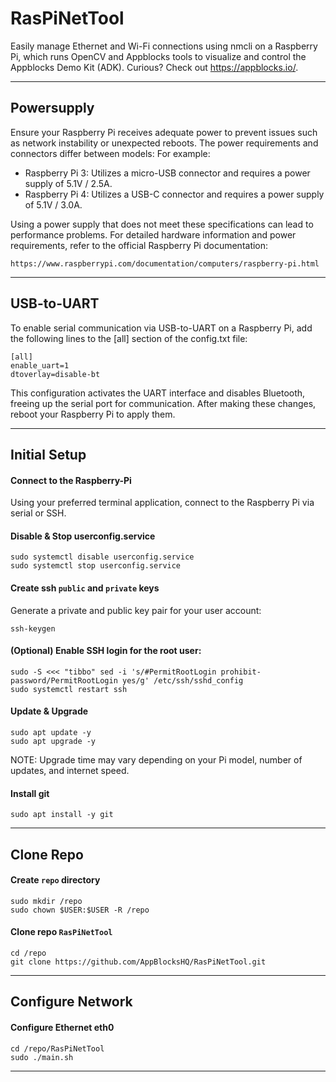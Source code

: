 # RasPiNetTool
Easily manage Ethernet and Wi-Fi connections using nmcli on a Raspberry Pi, which runs OpenCV and Appblocks tools to visualize and control the Appblocks Demo Kit (ADK). Curious? Check out https://appblocks.io/.

***

## Powersupply
Ensure your Raspberry Pi receives adequate power to prevent issues such as network instability or unexpected reboots. The power requirements and connectors differ between models:​
For example:
- Raspberry Pi 3: Utilizes a micro-USB connector and requires a power supply of 5.1V / 2.5A.​
- Raspberry Pi 4: Utilizes a USB-C connector and requires a power supply of 5.1V / 3.0A.​

Using a power supply that does not meet these specifications can lead to performance problems. For detailed hardware information and power requirements, refer to the official Raspberry Pi documentation: 
```
https://www.raspberrypi.com/documentation/computers/raspberry-pi.html
```

***

## USB-to-UART
To enable serial communication via USB-to-UART on a Raspberry Pi, add the following lines to the [all] section of the config.txt file:
```
[all]
enable_uart=1
dtoverlay=disable-bt
```
This configuration activates the UART interface and disables Bluetooth, freeing up the serial port for communication. After making these changes, reboot your Raspberry Pi to apply them.

***

## Initial Setup
#### Connect to the Raspberry-Pi
Using your preferred terminal application, connect to the Raspberry Pi via serial or SSH.

#### Disable & Stop userconfig.service
```shell
sudo systemctl disable userconfig.service
sudo systemctl stop userconfig.service
```

#### Create __ssh__ `public` and `private` keys
Generate a private and public key pair for your user account:
```shell
ssh-keygen
```

#### (Optional) Enable SSH login for the root user:
```shell
sudo -S <<< "tibbo" sed -i 's/#PermitRootLogin prohibit-password/PermitRootLogin yes/g' /etc/ssh/sshd_config
sudo systemctl restart ssh
```

#### Update & Upgrade
```shell
sudo apt update -y
sudo apt upgrade -y
```
NOTE: Upgrade time may vary depending on your Pi model, number of updates, and internet speed.

#### Install git
```shell
sudo apt install -y git
```
***

## Clone Repo
#### Create `repo` directory
```shell
sudo mkdir /repo
sudo chown $USER:$USER -R /repo
```

#### Clone repo `RasPiNetTool`
```shell
cd /repo
git clone https://github.com/AppBlocksHQ/RasPiNetTool.git
```

***

## Configure Network
#### Configure Ethernet eth0
```shell
cd /repo/RasPiNetTool
sudo ./main.sh
```
***
